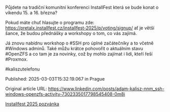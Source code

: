 Půjdete na tradiční komunitní konferenci InstallFest která se bude konat o víkendu 15. a 16. března?


Pokud máte chuť hlasujte o programu zde: https://pretalx.installfest.cz/installfest-2025/p/voting/signup/ ať je větší šance, že budou přednášky a workshopy o tom, co vás zajímá.


Já znovu nabídnu workshop o #SSH pro úplné začátečníky a to včetně #Windows adminů. Také můžu krátce pohovořit o aktuálním stavu #OpenZFS a co tam je za novinky, což by mohlo zajímat i lidi, kteří řeší #Proxmox.


#kaliszutelefonu


Published: 2025-03-03T15:32:19.067 in Prague

Original article URL: https://www.linkedin.com/posts/adam-kalisz-nnm_ssh-windows-openzfs-activity-7302335017798545408-0m8i

[Installfest 2025 pozvánka](./media/installfest-2025-invitation.png)